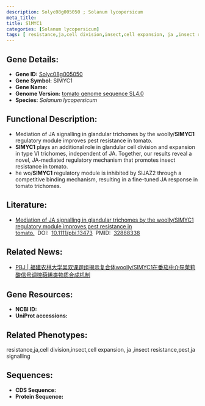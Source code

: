 ```yaml
---
description: Solyc08g005050 ; Solanum lycopersicum
meta_title:
title: SlMYC1
categories: [Solanum lycopersicum]
tags: [ resistance,ja,cell division,insect,cell expansion, ja ,insect resistance,pest,ja signalling ]
---
```


## Gene Details:
- **Gene ID:**	[Solyc08g005050]()
- **Gene Symbol:** SlMYC1
- **Gene Name:** 
- **Genome Version:** [tomato genome sequence SL4.0]()
- **Species:** *Solanum lycopersicum*

## Functional Description:
   - Mediation of JA signalling in glandular trichomes by the woolly/**SlMYC1** regulatory module improves pest resistance in tomato.
   - **SlMYC1** plays an additional role in glandular cell division and expansion in type VI trichomes, independent of JA. Together, our results reveal a novel, JA-mediated regulatory mechanism that promotes insect resistance in tomato.
   - he wo/**SlMYC1** regulatory module is inhibited by SlJAZ2 through a competitive binding mechanism, resulting in a fine-tuned JA response in tomato trichomes. 

## Literature:
   - [Mediation of JA signalling in glandular trichomes by the woolly/SlMYC1 regulatory module improves pest resistance in tomato.]( https://onlinelibrary.wiley.com/doi/10.1111/pbi.13473)&nbsp;&nbsp;DOI:&nbsp;&nbsp;[10.1111/pbi.13473](https://onlinelibrary.wiley.com/doi/10.1111/pbi.13473)&nbsp;&nbsp;PMID:&nbsp;&nbsp;[32888338](https://pubmed.ncbi.nlm.nih.gov/32888338/)

## Related News:
   - [PBJ | 福建农林大学吴双课题组揭示复合体woolly/SlMYC1在番茄中介导茉莉酸信号调控萜烯类物质合成机制](https://mp.weixin.qq.com/s?__biz=MzIyOTY2NDYyNQ==&mid=2247500156&idx=5&sn=f33758744b2be34732338e6c094dd868&chksm=e8bdb362dfca3a747afd98609562d13b09ec372a8d80b4351f0db0a06b7b71d77c89ca745325&scene=27#wechat_redirect)

## Gene Resources:
- **NCBI ID:** [](https://www.ncbi.nlm.nih.gov/gene/?term=)
- **UniProt accessions:** [](https://www.uniprot.org/uniprotkb//entry)

## Related Phenotypes:
resistance,ja,cell division,insect,cell expansion, ja ,insect resistance,pest,ja signalling

## Sequences:
- **CDS Sequence:**
- **Protein Sequence:**
